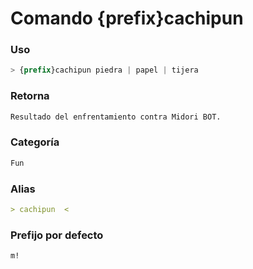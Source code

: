 # Comando {prefix}cachipun

### Uso
```css
> {prefix}cachipun piedra | papel | tijera
```

### Retorna
```md
Resultado del enfrentamiento contra Midori BOT.
```

### Categoría
```md
Fun
```

### Alias
```md
> cachipun  <
```

### Prefijo por defecto
```css
m!
```